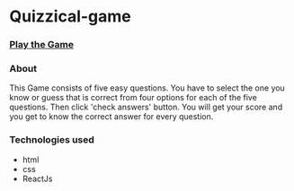 # Quizzical-game
### [Play the Game](https://srinivas-quiz-app.netlify.app)
### About
This Game consists of five easy questions. You have to select the one you know or guess that is correct from four options for each of the five questions. Then click 'check answers' button. You will get your score and you get to know the correct answer for every question.
### Technologies used
* html
* css
* ReactJs

